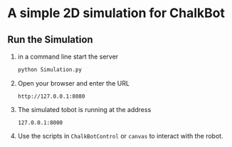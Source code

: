 # A simple 2D simulation for ChalkBot

## Run the Simulation

1. in a command line start the server

   ```sh
   python Simulation.py
   ```

2. Open your browser and enter the URL

   ```
   http://127.0.0.1:8080
   ```
   
3. The simulated tobot is running at the address 

   ```
   127.0.0.1:8000
   ```
   
4. Use the scripts in `ChalkBotControl` or `canvas` to interact with the robot.
